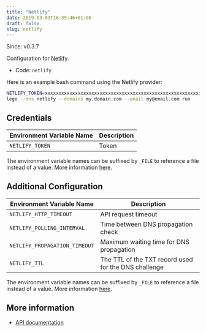 ```yaml
---
title: "Netlify"
date: 2019-03-03T16:39:46+01:00
draft: false
slug: netlify
---
```


<!-- THIS DOCUMENTATION IS AUTO-GENERATED. PLEASE DO NOT EDIT. -->
<!-- providers/dns/netlify/netlify.toml -->
<!-- THIS DOCUMENTATION IS AUTO-GENERATED. PLEASE DO NOT EDIT. -->

Since: v0.3.7

Configuration for [Netlify](https://www.netlify.com).


<!--more-->

- Code: `netlify`

Here is an example bash command using the Netlify provider:

```bash
NETLIFY_TOKEN=xxxxxxxxxxxxxxxxxxxxxxxxxxxxxxxxxxxxxxxxxxxxxxxxxxxxxxxxxxxxxxxx \
lego --dns netlify --domains my.domain.com --email my@email.com run
```




## Credentials

| Environment Variable Name | Description |
|-----------------------|-------------|
| `NETLIFY_TOKEN` | Token |

The environment variable names can be suffixed by `_FILE` to reference a file instead of a value.
More information [here](/lego/dns/#configuration-and-credentials).


## Additional Configuration

| Environment Variable Name | Description |
|--------------------------------|-------------|
| `NETLIFY_HTTP_TIMEOUT` | API request timeout |
| `NETLIFY_POLLING_INTERVAL` | Time between DNS propagation check |
| `NETLIFY_PROPAGATION_TIMEOUT` | Maximum waiting time for DNS propagation |
| `NETLIFY_TTL` | The TTL of the TXT record used for the DNS challenge |

The environment variable names can be suffixed by `_FILE` to reference a file instead of a value.
More information [here](/lego/dns/#configuration-and-credentials).




## More information

- [API documentation](https://open-api.netlify.com/)

<!-- THIS DOCUMENTATION IS AUTO-GENERATED. PLEASE DO NOT EDIT. -->
<!-- providers/dns/netlify/netlify.toml -->
<!-- THIS DOCUMENTATION IS AUTO-GENERATED. PLEASE DO NOT EDIT. -->
